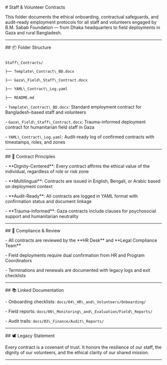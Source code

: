 \# Staff \& Volunteer Contracts



This folder documents the ethical onboarding, contractual safeguards, and audit-ready employment protocols for all staff and volunteers engaged by B.M. Sabab Foundation — from Dhaka headquarters to field deployments in Gaza and rural Bangladesh.



---



\## 📦 Folder Structure



```plaintext

Staff\_Contracts/

├── Template\_Contract\_BD.docx

├── Gaza\_Field\_Staff\_Contract.docx

├── YAML\_Contract\_Log.yaml

├── README.md

```



\- `Template\_Contract\_BD.docx`: Standard employment contract for Bangladesh-based staff and volunteers

\- `Gaza\_Field\_Staff\_Contract.docx`: Trauma-informed deployment contract for humanitarian field staff in Gaza

\- `YAML\_Contract\_Log.yaml`: Audit-ready log of confirmed contracts with timestamps, roles, and zones



---



\## 🧭 Contract Principles



\- \*\*Dignity-Centered\*\*: Every contract affirms the ethical value of the individual, regardless of role or risk zone  

\- \*\*Multilingual\*\*: Contracts are issued in English, Bengali, or Arabic based on deployment context  

\- \*\*Audit-Ready\*\*: All contracts are logged in YAML format with confirmation status and document linkage  

\- \*\*Trauma-Informed\*\*: Gaza contracts include clauses for psychosocial support and humanitarian neutrality



---



\## 🔐 Compliance \& Review



\- All contracts are reviewed by the \*\*HR Desk\*\* and \*\*Legal Compliance Team\*\*  

\- Field deployments require dual confirmation from HR and Program Coordinators  

\- Terminations and renewals are documented with legacy logs and exit checklists



---



\## 📚 Linked Documentation



\- Onboarding checklists: `docs/04\_HR\_and\_Volunteers/Onboarding/`  

\- Field reports: `docs/06\_Monitoring\_and\_Evaluation/Field\_Reports/`  

\- Audit trails: `docs/03\_Finance/Audit\_Reports/`



---



\## 🕊️ Legacy Statement



Every contract is a covenant of trust. It honors the resilience of our staff, the dignity of our volunteers, and the ethical clarity of our shared mission.





---



